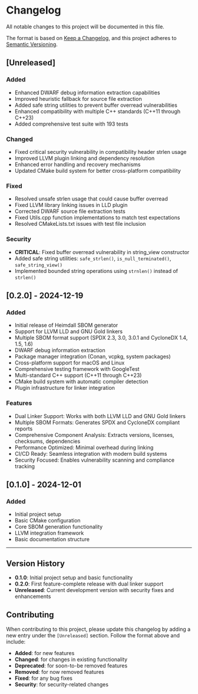 # Changelog

All notable changes to this project will be documented in this file.

The format is based on [Keep a Changelog](https://keepachangelog.com/en/1.0.0/),
and this project adheres to [Semantic Versioning](https://semver.org/spec/v2.0.0.html).

## [Unreleased]

### Added
- Enhanced DWARF debug information extraction capabilities
- Improved heuristic fallback for source file extraction
- Added safe string utilities to prevent buffer overread vulnerabilities
- Enhanced compatibility with multiple C++ standards (C++11 through C++23)
- Added comprehensive test suite with 193 tests

### Changed
- Fixed critical security vulnerability in compatibility header strlen usage
- Improved LLVM plugin linking and dependency resolution
- Enhanced error handling and recovery mechanisms
- Updated CMake build system for better cross-platform compatibility

### Fixed
- Resolved unsafe strlen usage that could cause buffer overread
- Fixed LLVM library linking issues in LLD plugin
- Corrected DWARF source file extraction tests
- Fixed Utils.cpp function implementations to match test expectations
- Resolved CMakeLists.txt issues with test file inclusion

### Security
- **CRITICAL**: Fixed buffer overread vulnerability in string_view constructor
- Added safe string utilities: `safe_strlen()`, `is_null_terminated()`, `safe_string_view()`
- Implemented bounded string operations using `strnlen()` instead of `strlen()`

## [0.2.0] - 2024-12-19

### Added
- Initial release of Heimdall SBOM generator
- Support for LLVM LLD and GNU Gold linkers
- Multiple SBOM format support (SPDX 2.3, 3.0, 3.0.1 and CycloneDX 1.4, 1.5, 1.6)
- DWARF debug information extraction
- Package manager integration (Conan, vcpkg, system packages)
- Cross-platform support for macOS and Linux
- Comprehensive testing framework with GoogleTest
- Multi-standard C++ support (C++11 through C++23)
- CMake build system with automatic compiler detection
- Plugin infrastructure for linker integration

### Features
- Dual Linker Support: Works with both LLVM LLD and GNU Gold linkers
- Multiple SBOM Formats: Generates SPDX and CycloneDX compliant reports
- Comprehensive Component Analysis: Extracts versions, licenses, checksums, dependencies
- Performance Optimized: Minimal overhead during linking
- CI/CD Ready: Seamless integration with modern build systems
- Security Focused: Enables vulnerability scanning and compliance tracking

## [0.1.0] - 2024-12-01

### Added
- Initial project setup
- Basic CMake configuration
- Core SBOM generation functionality
- LLVM integration framework
- Basic documentation structure

---

## Version History

- **0.1.0**: Initial project setup and basic functionality
- **0.2.0**: First feature-complete release with dual linker support
- **Unreleased**: Current development version with security fixes and enhancements

## Contributing

When contributing to this project, please update this changelog by adding a new entry under the `[Unreleased]` section. Follow the format above and include:

- **Added**: for new features
- **Changed**: for changes in existing functionality
- **Deprecated**: for soon-to-be removed features
- **Removed**: for now removed features
- **Fixed**: for any bug fixes
- **Security**: for security-related changes 